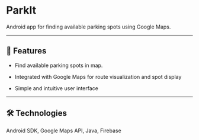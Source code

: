 # ParkIt

Android app for finding available parking spots using Google Maps.

---

## 🚗 Features

- Find available parking spots in map.

- Integrated with Google Maps for route visualization and spot display

- Simple and intuitive user interface

---

## 🛠️ Technologies

Android SDK, Google Maps API, Java, Firebase
